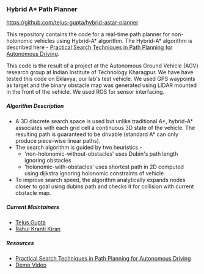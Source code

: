 ### Hybrid A* Path Planner

https://github.com/tejus-gupta/hybrid-astar-planner

This repository contains the code for a real-time path planner for non-holonomic vehicles using Hybrid-A* algorithm. The Hybrid-A* algorithm is described here - [Practical Search Techniques in Path Planning for Autonomous Driving](https://ai.stanford.edu/~ddolgov/papers/dolgov_gpp_stair08.pdf).

This code is the result of a project at the Autonomous Ground Vehicle (AGV) research group at Indian Institute of Technology Kharagpur. We have have tested this code on Eklavya, our lab's test vehicle. We used GPS waypoints as target and the binary obstacle map was generated using LIDAR mounted in the front of the vehicle. We used ROS for sensor interfacing.

##### Algorithm Description

* A 3D discrete search space is used but unlike traditional A*, hybrid-A* associates with each grid cell a continuous 3D state of the vehicle. The resulting path is guaranteed to be drivable (standard A* can only produce piece-wise linear paths).
* The search algorithm is guided by two heuristics -
  * 'non-holonomic-without-obstacles' uses Dubin's path length ignoring obstacles
  * 'holonomic-with-obstacles' uses shortest path in 2D computed using dijkstra ignoring holonomic constraints of vehicle
* To improve search speed, the algorithm analytically expands nodes closer to goal using dubins path and checks it for collision with current obstacle map.

##### Current Maintainers

* [Tejus Gupta](https://github.com/tejus-gupta)
* [Rahul Kranti Kiran](https://github.com/KrantiKIran) 

##### Resources

* [Practical Search Techniques in Path Planning for Autonomous Driving](https://ai.stanford.edu/~ddolgov/papers/dolgov_gpp_stair08.pdf)
* [Demo Video](https://www.youtube.com/watch?time_continue=2&v=qXZt-B7iUyw)
